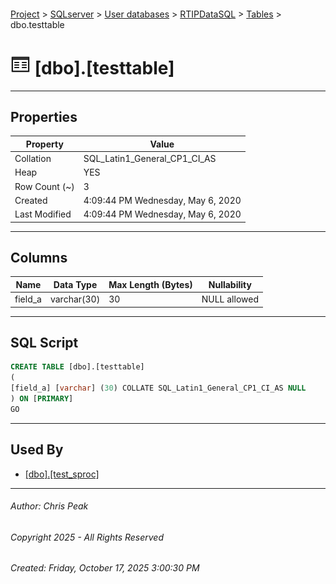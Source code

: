 #### 

[Project](../../../../index.md) > [SQLserver](../../../index.md) > [User databases](../../index.md) > [RTIPDataSQL](../index.md) > [Tables](Tables.md) > dbo.testtable

# ![Tables](../../../../Images/Table32.png) [dbo].[testtable]

---

## <a name="#properties"></a>Properties

| Property | Value |
|---|---|
| Collation | SQL_Latin1_General_CP1_CI_AS |
| Heap | YES |
| Row Count (~) | 3 |
| Created | 4:09:44 PM Wednesday, May 6, 2020 |
| Last Modified | 4:09:44 PM Wednesday, May 6, 2020 |


---

## <a name="#columns"></a>Columns

| Name | Data Type | Max Length (Bytes) | Nullability |
|---|---|---|---|
| field_a | varchar(30) | 30 | NULL allowed |


---

## <a name="#sqlscript"></a>SQL Script

```sql
CREATE TABLE [dbo].[testtable]
(
[field_a] [varchar] (30) COLLATE SQL_Latin1_General_CP1_CI_AS NULL
) ON [PRIMARY]
GO

```


---

## <a name="#usedby"></a>Used By

* [[dbo].[test_sproc]](../Programmability/Stored_Procedures/dbo_test_sproc.md)


---

###### Author:  Chris Peak

###### Copyright 2025 - All Rights Reserved

###### Created: Friday, October 17, 2025 3:00:30 PM

